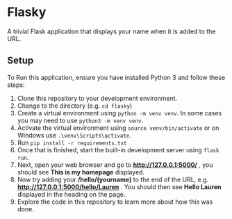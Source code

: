 # Flasky

A trivial Flask application that displays your name when it is added to the URL.

## Setup

To Run this application, ensure you have installed Python 3 and follow these steps:

1. Clone this repository to your development environment.
2. Change to the directory (e.g. `cd flasky`)
3. Create a virtual environment using `python -m venv venv`. In some cases you may need to use `python3 -m venv venv`.
4. Activate the virtual environment using `source venv/bin/activate` or on Windows use `.\venv\Scripts\activate`.
5. Run `pip install -r requirements.txt`
6. Once that is finished, start the built-in development server using `flask run`.
7. Next, open your web browser and go to **http://127.0.0.1:5000/** , you should see **This is my homepage** displayed.
8. Now try adding your **/hello/(yourname)** to the end of the URL, e.g. __http://127.0.0.1:5000/hello/Lauren__ . You should then see **Hello Lauren** displayed in the heading on the page.
9. Explore the code in this repository to learn more about how this was done.
